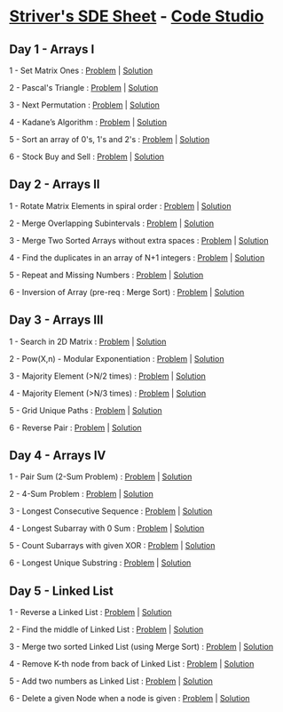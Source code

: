 # [Striver's SDE Sheet](https://takeuforward.org/interviews/strivers-sde-sheet-top-coding-interview-problems/) - [Code Studio](https://www.codingninjas.com/codestudio)
## Day 1 - Arrays I
1 - Set Matrix Ones : [Problem](https://www.codingninjas.com/codestudio/problems/set-matrix-ones_981213?leftPanelTab=0) | [Solution](https://github.com/codeash14/Strivers-SDE-Sheet/blob/main/Day-1/SetMatrixOnes.py)

2 - Pascal's Triangle : [Problem](https://bit.ly/3rhv153) | [Solution](https://github.com/codeash14/Strivers-SDE-Sheet/blob/main/Day-1/PascalsTriangle.py)

3 - Next Permutation : [Problem](https://bit.ly/3qoj5iQ) | [Solution](https://github.com/codeash14/Strivers-SDE-Sheet/blob/main/Day-1/NextPermutation.py)

4 - Kadane’s Algorithm : [Problem](https://bit.ly/3HZltTa) | [Solution](https://github.com/codeash14/Strivers-SDE-Sheet/blob/main/Day-1/KadanesAlgorithm.py)

5 - Sort an array of 0's, 1's and 2's : [Problem](https://bit.ly/3tlM60B) | [Solution](https://github.com/codeash14/Strivers-SDE-Sheet/blob/main/Day-1/Sort012.py)

6 - Stock Buy and Sell : [Problem](https://bit.ly/3GsANaD) | [Solution](https://github.com/codeash14/Strivers-SDE-Sheet/blob/main/Day-1/StockBuyAndSell.py)

## Day 2 - Arrays II
1 - Rotate Matrix Elements in spiral order : [Problem](https://bit.ly/3rhVUWx) | [Solution](https://github.com/codeash14/Strivers-SDE-Sheet/blob/main/Day-2/RotateMatrix.py)

2 - Merge Overlapping Subintervals : [Problem](https://bit.ly/3rj9LvO) | [Solution](https://github.com/codeash14/Strivers-SDE-Sheet/blob/main/Day-2/MergeIntervals.py)

3 - Merge Two Sorted Arrays without extra spaces : [Problem](https://bit.ly/33umm7e) | [Solution](https://github.com/codeash14/Strivers-SDE-Sheet/blob/main/Day-2/Merge2SortedArrays.py)

4 - Find the duplicates in an array of N+1 integers : [Problem](https://bit.ly/3GtKDJb) | [Solution](https://github.com/codeash14/Strivers-SDE-Sheet/blob/main/Day-2/FindDuplicate.py)

5 - Repeat and Missing Numbers : [Problem](https://bit.ly/3Gs6wZu) | [Solution](https://github.com/codeash14/Strivers-SDE-Sheet/blob/main/Day-2/MissingandRepeat.py)

6 - Inversion of Array (pre-req : Merge Sort) : [Problem](https://bit.ly/339fFb7) | [Solution](https://github.com/codeash14/Strivers-SDE-Sheet/blob/main/Day-2/ArrayInversion.py)

## Day 3 - Arrays III
1 - Search in 2D Matrix : [Problem](https://bit.ly/3GD7NNa) | [Solution](https://github.com/codeash14/Strivers-SDE-Sheet/blob/main/Day-3/SearchIn2DMatrix.py)

2 - Pow(X,n) - Modular Exponentiation : [Problem](https://bit.ly/3Gtjwhl) | [Solution](https://github.com/codeash14/Strivers-SDE-Sheet/blob/main/Day-3/Powxn.py)

3 - Majority Element (>N/2 times) : [Problem](https://bit.ly/3FpfpBQ) | [Solution](https://github.com/codeash14/Strivers-SDE-Sheet/blob/main/Day-3/MajorityElementNby2.py)

4 - Majority Element (>N/3 times) : [Problem](https://bit.ly/3foYLYp) | [Solution](https://github.com/codeash14/Strivers-SDE-Sheet/blob/main/Day-3/MajorityElementNby3.py)

5 - Grid Unique Paths : [Problem](https://bit.ly/3fm1dyN) | [Solution](https://github.com/codeash14/Strivers-SDE-Sheet/blob/main/Day-3/GridUniquePath.py)

6 - Reverse Pair : [Problem](https://bit.ly/3tm5PgF) | [Solution](https://github.com/codeash14/Strivers-SDE-Sheet/blob/main/Day-3/ReversePair.py)

## Day 4 - Arrays IV
1 - Pair Sum (2-Sum Problem) : [Problem](https://bit.ly/3riXBmz) | [Solution](https://github.com/codeash14/Strivers-SDE-Sheet/blob/main/Day-4/TwoSum.py)

2 - 4-Sum Problem : [Problem](https://bit.ly/3qpfEsj) | [Solution](https://github.com/codeash14/Strivers-SDE-Sheet/blob/main/Day-4/FourSum.py)

3 - Longest Consecutive Sequence : [Problem](https://bit.ly/34EoAS0) | [Solution](https://github.com/codeash14/Strivers-SDE-Sheet/blob/main/Day-4/LongestConsecutiveSequence.py)

4 - Longest Subarray with 0 Sum : [Problem](https://bit.ly/31UHoeM) | [Solution](https://github.com/codeash14/Strivers-SDE-Sheet/blob/main/Day-4/LongestSubarrayWith0Sum.py)

5 - Count Subarrays with given XOR : [Problem](https://bit.ly/3fp24yN) | [Solution](https://github.com/codeash14/Strivers-SDE-Sheet/blob/main/Day-4/CountSubarraysWithGivenXOR.py)

6 - Longest Unique Substring : [Problem](https://bit.ly/3no44fb) | [Solution](https://github.com/codeash14/Strivers-SDE-Sheet/blob/main/Day-4/LongestUniqueSubstring.py)

## Day 5 - Linked List
1 - Reverse a Linked List : [Problem](https://bit.ly/3qoE6K6) | [Solution](https://github.com/codeash14/Strivers-SDE-Sheet/blob/main/Day-5/ReverseLL.py)

2 - Find the middle of Linked List : [Problem](https://bit.ly/3KcRxoG) | [Solution](https://github.com/codeash14/Strivers-SDE-Sheet/blob/main/Day-5/MiddleOfLL.py)

3 - Merge two sorted Linked List (using Merge Sort) : [Problem](https://bit.ly/3qnbSj8) | [Solution](https://github.com/codeash14/Strivers-SDE-Sheet/blob/main/Day-5/MergeTwoSortedLL.py)

4 - Remove K-th node from back of Linked List : [Problem](https://bit.ly/3riZ4JB) | [Solution](https://github.com/codeash14/Strivers-SDE-Sheet/blob/main/Day-5/RemoveKthNodeFromEnd.py)

5 - Add two numbers as Linked List : [Problem](https://bit.ly/3qqbgcq) | [Solution](https://github.com/codeash14/Strivers-SDE-Sheet/blob/main/Day-5/Add2NumAsLL.py)

6 - Delete a given Node when a node is given : [Problem](https://bit.ly/3GqW4kN) | [Solution](https://github.com/codeash14/Strivers-SDE-Sheet/blob/main/Day-5/DeleteAGivenNode.py)
